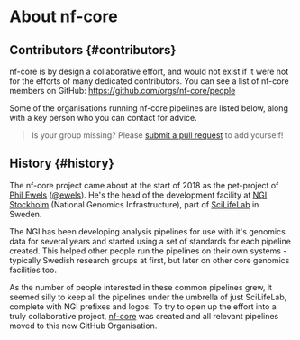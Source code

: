 # About nf-core

## Contributors {#contributors}
nf-core is by design a collaborative effort, and would not exist if it were not for the efforts of many dedicated contributors. You can see a list of nf-core members on GitHub: https://github.com/orgs/nf-core/people

Some of the organisations running nf-core pipelines are listed below, along with a key person who you can contact for advice.

> Is your group missing? Please [submit a pull request](https://github.com/nf-core/nf-co.re/blob/master/nf-core-contributors.yaml) to add yourself!

<!-- #### CONTRIBUTORS #### -->

## History {#history}
The nf-core project came about at the start of 2018 as the pet-project of [Phil Ewels](http://phil.ewels.co.uk/) ([@ewels](https://github.com/ewels/)). He's the head of the development facility at [NGI Stockholm](https://ngisweden.scilifelab.se/) (National Genomics Infrastructure), part of [SciLifeLab](https://www.scilifelab.se/) in Sweden.

The NGI has been developing analysis pipelines for use with it's genomics data for several years and started using a set of standards for each pipeline created. This helped other people run the pipelines on their own systems - typically Swedish research groups at first, but later on other core genomics facilities too.

As the number of people interested in these common pipelines grew, it seemed silly to keep all the pipelines under the umbrella of just SciLifeLab, complete with NGI prefixes and logos. To try to open up the effort into a truly collaborative project, [nf-core](https://github.com/nf-core) was created and all relevant pipelines moved to this new GitHub Organisation.
